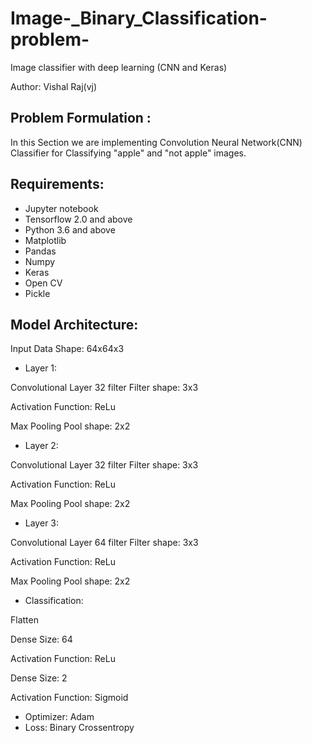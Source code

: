 # Image-_Binary_Classification-problem-
Image classifier with deep learning (CNN and Keras)

Author: Vishal Raj(vj)
## Problem Formulation :
 In this Section we are implementing Convolution Neural Network(CNN) Classifier for Classifying "apple" and "not apple" images. 
 ## Requirements:
* Jupyter notebook
* Tensorflow 2.0 and above
* Python 3.6 and above
* Matplotlib
* Pandas
* Numpy
* Keras
* Open CV
* Pickle

## Model Architecture:
Input Data Shape: 64x64x3
* Layer 1:

Convolutional Layer 32 filter Filter shape: 3x3

Activation Function: ReLu

Max Pooling Pool shape: 2x2

* Layer 2:

Convolutional Layer 32 filter Filter shape: 3x3

Activation Function: ReLu

Max Pooling Pool shape: 2x2

* Layer 3:

Convolutional Layer 64 filter Filter shape: 3x3

Activation Function: ReLu

Max Pooling Pool shape: 2x2

* Classification:

Flatten

Dense Size: 64

Activation Function: ReLu

Dense Size: 2

Activation Function: Sigmoid

* Optimizer: Adam
* Loss: Binary Crossentropy
